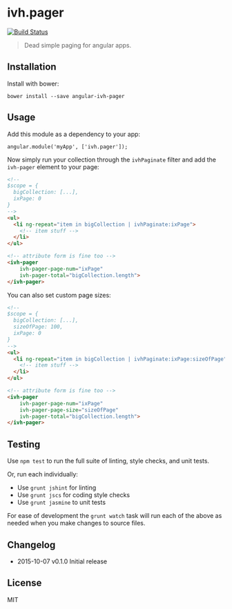 
# ivh.pager

[![Build Status](https://secure.travis-ci.org/iVantage/angular-ivh-pager.png?branch=master)](https://travis-ci.org/iVantage/angular-ivh-pager)

> Dead simple paging for angular apps.


## Installation

Install with bower:

```
bower install --save angular-ivh-pager
```


## Usage

Add this module as a dependency to your app:

```
angular.module('myApp', ['ivh.pager']);
```

Now simply run your collection through the `ivhPaginate` filter and add the
`ivh-pager` element to your page:

```html
<!--
$scope = {
  bigCollection: [...],
  ixPage: 0
}
-->
<ul>
  <li ng-repeat="item in bigCollection | ivhPaginate:ixPage">
    <!-- item stuff -->
  </li>
</ul>

<!-- attribute form is fine too -->
<ivh-pager
    ivh-pager-page-num="ixPage"
    ivh-pager-total="bigCollection.length">
</ivh-pager>
```

You can also set custom page sizes:

```html
<!--
$scope = {
  bigCollection: [...],
  sizeOfPage: 100,
  ixPage: 0
}
-->
<ul>
  <li ng-repeat="item in bigCollection | ivhPaginate:ixPage:sizeOfPage">
    <!-- item stuff -->
  </li>
</ul>

<!-- attribute form is fine too -->
<ivh-pager
    ivh-pager-page-num="ixPage"
    ivh-pager-page-size="sizeOfPage"
    ivh-pager-total="bigCollection.length">
</ivh-pager>
```


## Testing

Use `npm test` to run the full suite of linting, style checks, and unit tests.

Or, run each individually:

- Use `grunt jshint` for linting
- Use `grunt jscs` for coding style checks
- Use `grunt jasmine` to unit tests

For ease of development the `grunt watch` task will run each of the above as
needed when you make changes to source files.


## Changelog

- 2015-10-07 v0.1.0 Initial release


## License

MIT
